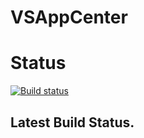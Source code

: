 # VSAppCenter

# Status

[![Build status](https://build.appcenter.ms/v0.1/apps/650b9e0c-4cf7-46da-ab34-d5b8df78aac7/branches/master/badge)](https://appcenter.ms)



## Latest Build Status.

